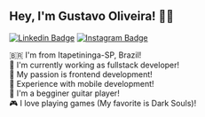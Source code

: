 ## Hey, I'm Gustavo Oliveira! 🤙🏼

[![Linkedin Badge](https://img.shields.io/badge/-LinkedIn-blue?style=flat-square&logo=Linkedin&logoColor=white&link=https://www.linkedin.com/in/oliveiragust/)](https://www.linkedin.com/in/oliveiragust/) [![Instagram Badge](https://img.shields.io/badge/-Instagram-E4405F?style=flat-square&logo=Instagram&logoColor=white&link=https://www.instagram.com/_dogustavo/)](https://www.instagram.com/_dogustavo/)

🇧🇷  I'm from Itapetininga-SP, Brazil!<br>
🦆  I'm currently working as fullstack developer!<br>
🎨  My passion is frontend development!<br>
📱  Experience with mobile development!<br>
🎸  I'm a begginer guitar player!<br>
🎮  I love playing games (My favorite is Dark Souls)!<br>
